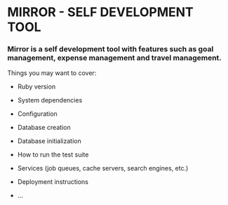 # MIRROR - SELF DEVELOPMENT TOOL

### Mirror is a self development tool with features such as goal management, expense management and travel management.

Things you may want to cover:

* Ruby version

* System dependencies

* Configuration

* Database creation

* Database initialization

* How to run the test suite

* Services (job queues, cache servers, search engines, etc.)

* Deployment instructions

* ...
